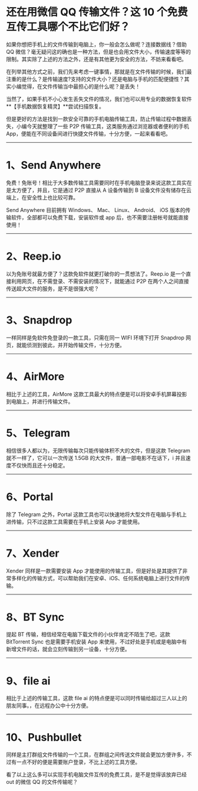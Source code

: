 
# 还在用微信 QQ 传输文件？这 10 个免费互传工具哪个不比它们好？

如果你想把手机上的文件传输到电脑上，你一般会怎么做呢？连接数据线？借助 QQ 微信？毫无疑问这的确也是一种方法，但是也会用文件大小，传输速度等等的限制。其实除了上述的方法之外，还是有其他更为安全的方法，不妨来看看吧。
<!--more-->

在列举其他方式之前，我们先来考虑一键事情，那就是在文件传输的时候，我们最注重的是什么？是传输速度?支持的文件大小？还是电脑与手机的匹配便捷性？其实小编觉得，在文件传输当中最担心的是什么呢？是丢失！

当然了，如果手机不小心发生丢失文件的情况，我们也可以用专业的数据恢复软件**【手机数据恢复精灵】**尝试扫描恢复。

但是更好的方法是找到一款安全可靠的手机电脑传输工具，防止传输过程中数据丢失，小编今天就整理了一些 P2P 传输工具，这类服务通过浏览器或者便利的手机 App，便能在不同设备间进行快捷文件传输，十分方便，一起来看看吧。

---

# 1、Send Anywhere

免费！免账号！相比于大多数传输工具需要同时在手机电脑登录来说这款工具实在是太方便了，并且，它是通过 P2P 直接从 A 设备传输到 B 设备文件没有储存在云端上，在安全性上也比较可靠。

Send Anywhere 目前拥有 Windows、 Mac、 Linux、 Android、 iOS 版本的传输软件，全部都可以免费下载，安装软件或 app 后，也不需要注册帐号就能直接使用！

---

# 2、Reep.io

以为免账号就最方便了？这款免软件就更打破你的一贯想法了。Reep.io 是一个直接利用网页，在不需登录、不需安装的情况下，就能通过 P2P 在两个人之间直接传送超大文件的服务，是不是很强大呢？

---

# 3、Snapdrop

一样同样是免软件免登录的一款工具，只需在同一 WIFI 环境下打开 Snapdrop 网页，就能侦测到彼此，并开始传输文件，十分方便。

---

# 4、AirMore

相比于上述的工具，AirMore 这款工具最大的特点便是可以将安卓手机屏幕投影到电脑上，并进行传输文件。

---

# 5、Telegram

相信很多人都以为，无限传输每次只能传输体积不大的文件，但是这款 Telegram 就不一样了，它可以一次传送 1.5GB 的大文件，普通一部电影不在话下，i 并且速度不仅快而且还十分稳定。

---

# 6、Portal

除了 Telegram 之外，Portal 这款工具也可以快速地将大型文件在电脑与手机上进传输，只不过这款工具需要在手机上安装 App 才能使用。

---

# 7、Xender

Xender 同样是一款需要安装 App 才能使用的传输工具，但是好处是其提供了非常多样化的传输方式，可以帮助我们在安卓、iOS、任何系统电脑上进行文件的传输。

---

# 8、BT Sync

提起 BT 传输，相信经常在电脑下载文件的小伙伴肯定不陌生了吧，这款 BitTorrent Sync 也是需要手机安装 App 来使用，不过好处是手机或是电脑中有新增文件的话，就会立刻传输到另一设备，十分方便。

---

# 9、file ai

相比于上述的传输工具，这款 file ai 的特点便是可以同时传输给超过三人以上的朋友同事。，在远程办公中十分方便。

---

# 10、Pushbullet

同样是主打群组文件传输的一个工具，在群组之间传送文件就会更加方便许多，不过有一点不好的便是需要账户登录，不比上述的工具方便。

看了以上这么多可以实现手机电脑文件互传的免费工具，是不是觉得该放弃已经 out 的微信 QQ 的文件传输呢？
